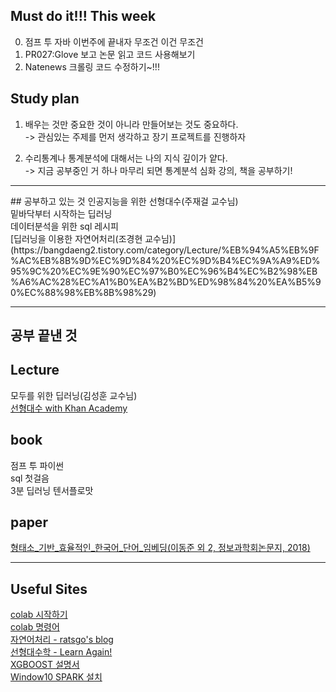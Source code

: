 ## Must do it!!! This week
0. 점프 투 자바 이번주에 끝내자 무조건 이건 무조건<br>
1. PR027:Glove 보고 논문 읽고 코드 사용해보기
2. Natenews 크롤링 코드 수정하기~!!!

## Study plan
1. 배우는 것만 중요한 것이 아니라 만들어보는 것도 중요하다.<br>
-> 관심있는 주제를 먼저 생각하고 장기 프로젝트를 진행하자

2. 수리통계나 통계분석에 대해서는 나의 지식 깊이가 얕다.<br>
-> 지금 공부중인 거 하나 마무리 되면 통계분석 심화 강의, 책을 공부하기!<br>

<hr>
## 공부하고 있는 것
인공지능을 위한 선형대수(주재걸 교수님)<br>
밑바닥부터 시작하는 딥러닝<br>
데이터분석을 위한 sql 레시피<br>
[딥러닝을 이용한 자연어처리(조경현 교수님)](https://bangdaeng2.tistory.com/category/Lecture/%EB%94%A5%EB%9F%AC%EB%8B%9D%EC%9D%84%20%EC%9D%B4%EC%9A%A9%ED%95%9C%20%EC%9E%90%EC%97%B0%EC%96%B4%EC%B2%98%EB%A6%AC%28%EC%A1%B0%EA%B2%BD%ED%98%84%20%EA%B5%90%EC%88%98%EB%8B%98%29)<br>

<hr>

## 공부 끝낸 것

## Lecture
모두를 위한 딥러닝(김성훈 교수님)<br>
[선형대수 with Khan Academy](https://bangdaeng2.tistory.com/category/Lecture/%EC%84%A0%ED%98%95%EB%8C%80%EC%88%98%20with%20Khan%20Academy)
## book
점프 투 파이썬<br>
sql 첫걸음<br>
3분 딥러닝 텐서플로맛
## paper
[형태소_기반_효율적인_한국어_단어_임베딩(이동준 외 2, 정보과학회논문지, 2018)](https://bangdaeng2.tistory.com/2?category=757926)

<hr>

## Useful Sites
[colab 시작하기](https://www.youtube.com/watch?v=XRBXMohjQos&t=462s)<br>
[colab 명령어](http://studycolab.blogspot.com/2018/05/bash.html)<br>
[자연어처리 - ratsgo's blog](https://ratsgo.github.io/)<br>
[선형대수학 - Learn Again!](https://twlab.tistory.com/category/Fundamentals/Linear%20Algebra)<br>
[XGBOOST 설명서](https://brunch.co.kr/@snobberys/137)<br>
[Window10 SPARK 설치](https://www.ics.uci.edu/~shantas/Install_Spark_on_Windows10.pdf)
